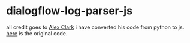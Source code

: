 # dialogflow-log-parser-js
all credit goes to [Alex Clark](https://gitlab.com/amsclark) i have converted his code from python to js.
[here](https://gitlab.com/amsclark/dialogflow-logs-fixer/-/tree/main) is the original code.
